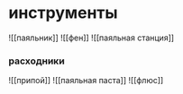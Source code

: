 # инструменты

![[паяльник]]
![[фен]]
![[паяльная станция]]
### расходники
![[припой]]
![[паяльная паста]]
![[флюс]]
